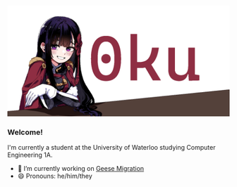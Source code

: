 
![](0kuBanner_Animated_3.gif)
### Welcome!
I'm currently a student at the University of Waterloo studying Computer Engineering 1A.  
- 🔭 I’m currently working on [Geese Migration](https://github.com/Abdullah9340/Geese-Migration)
- 😄 Pronouns: he/him/they  
<!--
**0ku/0ku** is a ✨ _special_ ✨ repository because its `README.md` (this file) appears on your GitHub profile.

Here are some ideas to get you started:

- 🔭 I’m currently working on ...
- 🌱 I’m currently learning ...
- 👯 I’m looking to collaborate on ...
- 🤔 I’m looking for help with ...
- 💬 Ask me about ...
- 📫 How to reach me: ...
- 😄 Pronouns: ...
- ⚡ Fun fact: ...
-->
